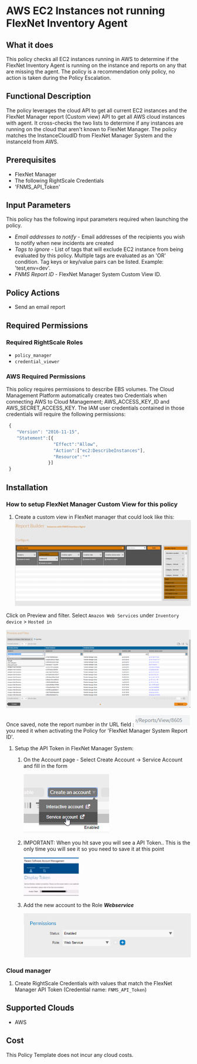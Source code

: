 # AWS EC2 Instances not running FlexNet Inventory Agent

## What it does

This policy checks all EC2 instances running in AWS to determine if the FlexNet Inventory Agent is running on the instance and reports on any that are missing the agent.
The policy is a recommendation only policy, no action is taken during the Policy Escalation.

## Functional Description

The policy leverages the cloud API to get all current EC2 instances and the FlexNet Manager report (Custom view) API to get all AWS cloud instances with agent. It cross-checks the two lists to determine if any instances are running on the cloud that aren't known to FlexNet Manager.  The policy matches the InstanceCloudID from FlexNet Manager System and the instanceId from AWS.

## Prerequisites

- FlexNet Manager
- The following RightScale Credentials
- 'FNMS_API_Token'

## Input Parameters

This policy has the following input parameters required when launching the policy.

- *Email addresses to notify* - Email addresses of the recipients you wish to notify when new incidents are created
- *Tags to ignore* - List of tags that will exclude EC2 instance from being evaluated by this policy. Multiple tags are evaluated as an 'OR' condition. Tag keys or key/value pairs can be listed. Example: 'test,env=dev'.
- *FNMS Report ID* - FlexNet Manager System Custom View ID.

## Policy Actions

- Send an email report

## Required Permissions

### Required RightScale Roles

- `policy_manager`
- `credential_viewer`

### AWS Required Permissions

This policy requires permissions to describe EBS volumes.
The Cloud Management Platform automatically creates two Credentials when connecting AWS to Cloud Management; AWS_ACCESS_KEY_ID and AWS_SECRET_ACCESS_KEY. The IAM user credentials contained in those credentials will require the following permissions:

```javascript
 {
    "Version": "2016-11-15",
    "Statement":[{
                  "Effect":"Allow",
                  "Action":["ec2:DescribeInstances"],
                  "Resource":"*"
                }]
 }
```

## Installation

### How to setup FlexNet Manager Custom View for this policy

1. Create a custom view in FlexNet manager that could look like this:
![Alt text][FNMSReport]

Click on Preview and filter.
Select `Amazon Web Services` under `Inventory device` > `Hosted in`

![Alt text][FilterFNMSReport]

Once saved, note the report number in thr URL field :
![Alt text][ReportNumber] you need it when activating the Policy for 'FlexNet Manager System Report ID'.

1. Setup the API Token in FlexNet Manager System:

    1. On the Account page - Select Create Account -> Service Account and fill in the form

        ![Alt text][CreateServeceAccount]
    1. IMPORTANT: When you hit save you will see a API Token.. This is the only time you will see it so you need to save it at this point

        ![Alt text][APIToken]
    1. Add the new account to the Role ___Webservice___

        ![Alt text][WebServiceRole]

### Cloud manager

1. Create RightScale Credentials with values that match the FlexNet Manager API Token (Credential name: `FNMS_API_Token`)

## Supported Clouds

- AWS

## Cost

This Policy Template does not incur any cloud costs.

<!-- Image referances -->
[APIToken]: images/APIToken.png "APIToken"
[CreateServeceAccount]: images/CreateServeceAccount.png "Create Service Account"
[FNMSReport]: images/FNMS_cv_Report.png "FNMS Cloud Instance Report"
[FilterFNMSReport]: images/Filter_FNMS_Report.PNG "FNMS Amazon Web Services Instance Report"
[ReportNumber]: images/ReportNumber.png "Report Number"
[WebServiceRole]: images/WebServiceRole.png "WebServiceRole"
[CMPToken]: images/CMP_NewToken.png "CMP Token"
